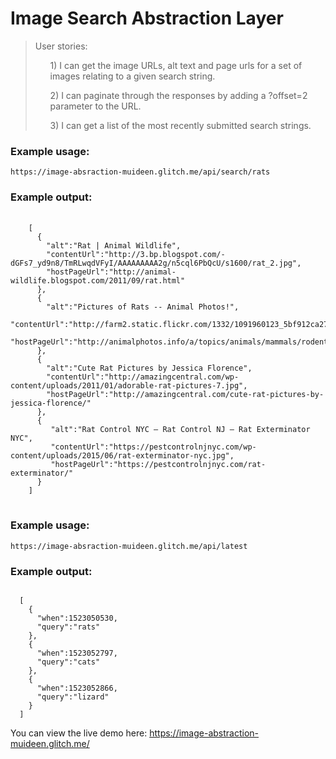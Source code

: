  <h1 class="header">
                Image Search Abstraction Layer
            </h1>
            
 <blockquote>
    User stories:
    <ul>1) I can get the image URLs, alt text and page urls for a set of images relating to a given search string.</ul>
    <ul>2) I can paginate through the responses by adding a ?offset=2 parameter to the URL.</ul>
    <ul>3) I can get a list of the most recently submitted search strings.</ul>
</blockquote>
<h3>Example usage:</h3>
<code>https://image-absraction-muideen.glitch.me/api/search/rats</code>
<h3>Example output:</h3>
<pre>
  <code>
    [
      {
        "alt":"Rat | Animal Wildlife",
        "contentUrl":"http://3.bp.blogspot.com/-dGFs7_yd9n8/TmRLwqdVFyI/AAAAAAAAA2g/n5cql6PbQcU/s1600/rat_2.jpg",
        "hostPageUrl":"http://animal-wildlife.blogspot.com/2011/09/rat.html"
      },
      {
        "alt":"Pictures of Rats -- Animal Photos!",
        "contentUrl":"http://farm2.static.flickr.com/1332/1091960123_5bf912ca27_b.jpg",
        "hostPageUrl":"http://animalphotos.info/a/topics/animals/mammals/rodents/rats/"
      },
      {
        "alt":"Cute Rat Pictures by Jessica Florence",
        "contentUrl":"http://amazingcentral.com/wp-content/uploads/2011/01/adorable-rat-pictures-7.jpg",
        "hostPageUrl":"http://amazingcentral.com/cute-rat-pictures-by-jessica-florence/"
      },
      {
         "alt":"Rat Control NYC – Rat Control NJ – Rat Exterminator NYC",
         "contentUrl":"https://pestcontrolnjnyc.com/wp-content/uploads/2015/06/rat-exterminator-nyc.jpg",
         "hostPageUrl":"https://pestcontrolnjnyc.com/rat-exterminator/"
      }
    ]
</code>
</pre>
<h3>Example usage:</h3>
<code>https://image-absraction-muideen.glitch.me/api/latest</code>
<h3>Example output:</h3>
<pre><code>
  [
    {
      "when":1523050530,
      "query":"rats"
    },
    {
      "when":1523052797,
      "query":"cats"
    },
    {
      "when":1523052866,
      "query":"lizard"
    }
  ]
</code></pre>




You can view the live demo here: https://image-abstraction-muideen.glitch.me/
